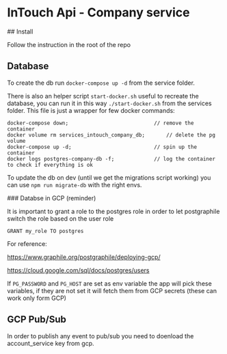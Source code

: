 # InTouch Api - Company service

## Install

Follow the instruction in the root of the repo

## Database

To create the db run `docker-compose up -d` from the service folder.

There is also an helper script `start-docker.sh` useful to recreate the database, you can run it in this way `./start-docker.sh` from the services folder.
This file is just a wrapper for few docker commands:

```
docker-compose down;                            // remove the container
docker volume rm services_intouch_company_db;       // delete the pg volume
docker-compose up -d;                           // spin up the container
docker logs postgres-company-db -f;             // log the container to check if everything is ok
```

To update the db on dev (until we get the migrations script working) you can use `npm run migrate-db` with the right envs.

### Databse in GCP (reminder)

It is important to grant a role to the postgres role in order to let postgraphile switch the role based on the user role

`GRANT my_role TO postgres`

For reference:

https://www.graphile.org/postgraphile/deploying-gcp/

https://cloud.google.com/sql/docs/postgres/users

If `PG_PASSWORD` and `PG_HOST` are set as env variable the app will pick these variables, if they are not set it will fetch them from GCP secrets (these can work only form GCP)

## GCP Pub/Sub

In order to publish any event to pub/sub you need to doenload the account_service key from gcp.
